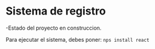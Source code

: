 <h1>Sistema de registro</h1>

-Estado del proyecto en construccion.

Para ejecutar el sistema, debes poner:
```nps install react```
